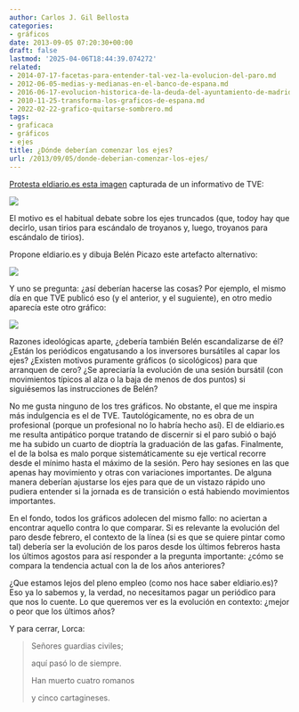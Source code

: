```yaml
---
author: Carlos J. Gil Bellosta
categories:
- gráficos
date: 2013-09-05 07:20:30+00:00
draft: false
lastmod: '2025-04-06T18:44:39.074272'
related:
- 2014-07-17-facetas-para-entender-tal-vez-la-evolucion-del-paro.md
- 2012-06-05-medias-y-medianas-en-el-banco-de-espana.md
- 2016-06-17-evolucion-historica-de-la-deuda-del-ayuntamiento-de-madrid.md
- 2010-11-25-transforma-los-graficos-de-espana.md
- 2022-02-22-grafico-quitarse-sombrero.md
tags:
- graficaca
- gráficos
- ejes
title: ¿Dónde deberían comenzar los ejes?
url: /2013/09/05/donde-deberian-comenzar-los-ejes/
---
```


[Protesta eldiario.es esta imagen](http://www.eldiario.es/rastreador/paro-desaparece-solo-TVE_6_171542857.html) capturada de un informativo de TVE:

[![](/wp-uploads/2013/09/Captura-evolucion-registrado-Telediario-TVE_EDIIMA20130903_0379_131.jpg)
](/wp-uploads/2013/09/Captura-evolucion-registrado-Telediario-TVE_EDIIMA20130903_0379_131.jpg)

El motivo es el habitual debate sobre los ejes truncados (que, todoy hay que decirlo, usan tirios para escándalo de troyanos y, luego, troyanos para escándalo de tirios).

Propone eldiario.es y dibuja Belén Picazo este artefacto alternativo:

[![](/wp-uploads/2013/09/Paro-registrado-Grafico-Belen-Picazo_EDIIMA20130903_0540_13.jpg)
](/wp-uploads/2013/09/Paro-registrado-Grafico-Belen-Picazo_EDIIMA20130903_0540_13.jpg)

Y uno se pregunta: ¿así deberían hacerse las cosas? Por ejemplo, el mismo día en que TVE publicó eso (y el anterior, y el suguiente), en otro medio aparecía este otro gráfico:

[![](/wp-uploads/2013/09/ibex20130905.png#center)
](/wp-uploads/2013/09/ibex20130905.png#center)

Razones ideológicas aparte, ¿debería también Belén escandalizarse de él? ¿Están los periódicos engatusando a los inversores bursátiles al capar los ejes? ¿Existen motivos puramente gráficos (o sicológicos) para que arranquen de cero? ¿Se apreciaría la evolución de una sesión bursátil (con movimientos típicos al alza o la baja de menos de dos puntos) si siguiésemos las instrucciones de Belén?

No me gusta ninguno de los tres gráficos. No obstante, el que me inspira más indulgencia es el de TVE. Tautológicamente, no es obra de un profesional (porque un profesional no lo habría hecho así). El de eldiario.es me resulta antipático porque tratando de discernir si el paro subió o bajó me ha subido un cuarto de dioptría la graduación de las gafas. Finalmente, el de la bolsa es malo porque sistemáticamente su eje vertical recorre desde el mínimo hasta el máximo de la sesión. Pero hay sesiones en las que apenas hay movimiento y otras con variaciones importantes. De alguna manera deberían ajustarse los ejes para que de un vistazo rápido uno pudiera entender si la jornada es de transición o está habiendo movimientos importantes.

En el fondo, todos los gráficos adolecen del mismo fallo: no aciertan a encontrar aquello contra lo que comparar. Si es relevante la evolución del paro desde febrero, el contexto de la línea (si es que se quiere pintar como tal) debería ser la evolución de los paros desde los últimos febreros hasta los últimos agostos para así responder a la pregunta importante: ¿cómo se compara la tendencia actual con la de los años anteriores?

¿Que estamos lejos del pleno empleo (como nos hace saber eldiario.es)? Eso ya lo sabemos y, la verdad, no necesitamos pagar un periódico para que nos lo cuente. Lo que queremos ver es la evolución en contexto: ¿mejor o peor que los últimos años?

Y para cerrar, Lorca:


> Señores guardias civiles;
>
>aquí pasó lo de siempre.
>
>Han muerto cuatro romanos
>
>y cinco cartagineses.